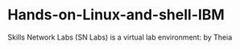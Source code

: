 # Hands-on-Linux-and-shell-IBM

Skills Network Labs (SN Labs) is a virtual lab environment: by Theia
